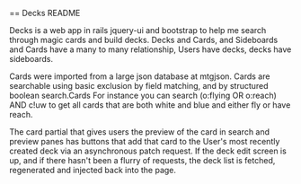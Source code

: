 == Decks README

Decks is a web app in rails jquery-ui and bootstrap to help me search through magic cards and build decks.
Decks and Cards, and Sideboards and Cards have a many to many relationship, Users have decks, decks have sideboards.

Cards were imported from a large json database at mtgjson.
Cards are searchable using basic exclusion by field matching, and by structured boolean search.Cards
For instance you can search (o:flying OR o:reach) AND c!uw to get all cards that are both white and blue and either fly or have reach.

The card partial that gives users the preview of the card in search and preview panes has buttons that add 
that card to the User's most recently created deck via an asynchronous patch request. If the deck edit screen is up,
and if there hasn't been a flurry of requests, the deck list is fetched, regenerated and injected back into the page.
